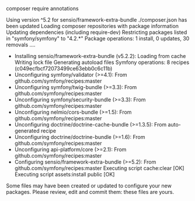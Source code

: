 composer require annotations

Using version ^5.2 for sensio/framework-extra-bundle
./composer.json has been updated
Loading composer repositories with package information
Updating dependencies (including require-dev)
Restricting packages listed in "symfony/symfony" to "4.2.*"
Package operations: 1 install, 0 updates, 30 removals
 ....
  - Installing sensio/framework-extra-bundle (v5.2.2): Loading from cache
Writing lock file
Generating autoload files
Symfony operations: 8 recipes (c049ecfbcf72073499ce63ebb0c6c11b)
  - Unconfiguring symfony/validator (>=4.1): From github.com/symfony/recipes:master
  - Unconfiguring symfony/twig-bundle (>=3.3): From github.com/symfony/recipes:master
  - Unconfiguring symfony/security-bundle (>=3.3): From github.com/symfony/recipes:master
  - Unconfiguring nelmio/cors-bundle (>=1.5): From github.com/symfony/recipes:master
  - Unconfiguring doctrine/doctrine-cache-bundle (>=1.3.5): From auto-generated recipe
  - Unconfiguring doctrine/doctrine-bundle (>=1.6): From github.com/symfony/recipes:master
  - Unconfiguring api-platform/core (>=2.1): From github.com/symfony/recipes:master
  - Configuring sensio/framework-extra-bundle (>=5.2): From github.com/symfony/recipes:master
Executing script cache:clear [OK]
Executing script assets:install public [OK]

Some files may have been created or updated to configure your new packages.
Please review, edit and commit them: these files are yours.
